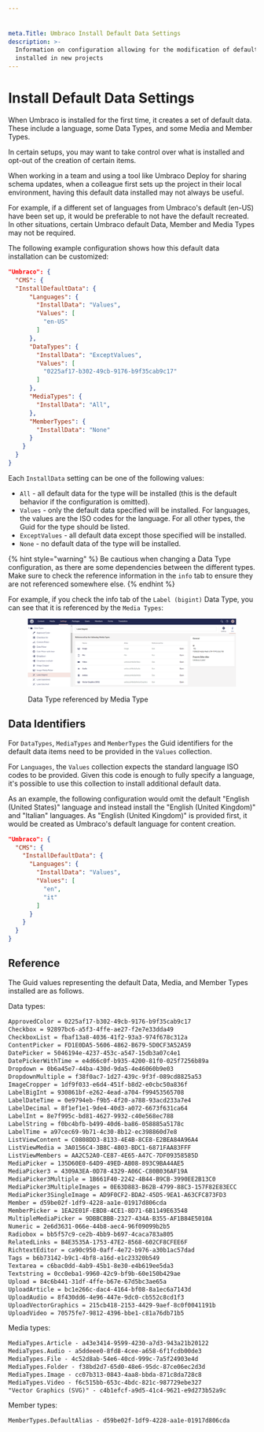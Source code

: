 ```yaml
---


meta.Title: Umbraco Install Default Data Settings
description: >-
  Information on configuration allowing for the modification of default data
  installed in new projects
---
```


# Install Default Data Settings

When Umbraco is installed for the first time, it creates a set of default data. These include a language, some Data Types, and some Media and Member Types.

In certain setups, you may want to take control over what is installed and opt-out of the creation of certain items.

When working in a team and using a tool like Umbraco Deploy for sharing schema updates, when a colleague first sets up the project in their local environment, having this default data installed may not always be useful.

For example, if a different set of languages from Umbraco's default (en-US) have been set up, it would be preferable to not have the default recreated. In other situations, certain Umbraco default Data, Member and Media Types may not be required.

The following example configuration shows how this default data installation can be customized:

```json
"Umbraco": {
  "CMS": {
  "InstallDefaultData": {
      "Languages": {
        "InstallData": "Values",
        "Values": [
          "en-US"
        ]
      },
      "DataTypes": {
        "InstallData": "ExceptValues",
        "Values": [
          "0225af17-b302-49cb-9176-b9f35cab9c17"
        ]
      },
      "MediaTypes": {
        "InstallData": "All",
      },
      "MemberTypes": {
        "InstallData": "None"
      }
    }
  }
}
```

Each `InstallData` setting can be one of the following values:

* `All` - all default data for the type will be installed (this is the default behavior if the configuration is omitted).
* `Values` - only the default data specified will be installed. For languages, the values are the ISO codes for the language. For all other types, the Guid for the type should be listed.
* `ExceptValues` - all default data except those specified will be installed.
* `None` - no default data of the type will be installed.

{% hint style="warning" %}
Be cautious when changing a Data Type configuration, as there are some dependencies between the different types. Make sure to check the reference information in the `info` tab to ensure they are not referenced somewhere else.
{% endhint %}

For example, if you check the info tab of the `Label (bigint)` Data Type, you can see that it is referenced by the `Media Types`:

<figure><img src="../../.gitbook/assets/ReferencedDataTypes.PNG" alt=""><figcaption><p>Data Type referenced by Media Type</p></figcaption></figure>

## Data Identifiers

For `DataTypes`, `MediaTypes` and `MemberTypes` the Guid identifiers for the default data items need to be provided in the `Values` collection.

For `Languages`, the `Values` collection expects the standard language ISO codes to be provided. Given this code is enough to fully specify a language, it's possible to use this collection to install additional default data.

As an example, the following configuration would omit the default "English (United States)" language and instead install the "English (United Kingdom)" and "Italian" languages. As "English (United Kingdom)" is provided first, it would be created as Umbraco's default language for content creation.

```json
"Umbraco": {
  "CMS": {
    "InstallDefaultData": {
      "Languages": {
        "InstallData": "Values",
        "Values": [
          "en",
          "it"
        ]
      }
    }
  }
}
```

## Reference

The Guid values representing the default Data, Media, and Member Types installed are as follows.

Data types:

```none
ApprovedColor = 0225af17-b302-49cb-9176-b9f35cab9c17
Checkbox = 92897bc6-a5f3-4ffe-ae27-f2e7e33dda49
CheckboxList = fbaf13a8-4036-41f2-93a3-974f678c312a
ContentPicker = FD1E0DA5-5606-4862-B679-5D0CF3A52A59
DatePicker = 5046194e-4237-453c-a547-15db3a07c4e1
DatePickerWithTime = e4d66c0f-b935-4200-81f0-025f7256b89a
Dropdown = 0b6a45e7-44ba-430d-9da5-4e46060b9e03
DropdownMultiple = f38f0ac7-1d27-439c-9f3f-089cd8825a53
ImageCropper = 1df9f033-e6d4-451f-b8d2-e0cbc50a836f
LabelBigInt = 930861bf-e262-4ead-a704-f99453565708
LabelDateTime = 0e9794eb-f9b5-4f20-a788-93acd233a7e4
LabelDecimal = 8f1ef1e1-9de4-40d3-a072-6673f631ca64
LabelInt = 8e7f995c-bd81-4627-9932-c40e568ec788
LabelString = f0bc4bfb-b499-40d6-ba86-058885a5178c
LabelTime = a97cec69-9b71-4c30-8b12-ec398860d7e8
ListViewContent = C0808DD3-8133-4E4B-8CE8-E2BEA84A96A4
ListViewMedia = 3A0156C4-3B8C-4803-BDC1-6871FAA83FFF
ListViewMembers = AA2C52A0-CE87-4E65-A47C-7DF09358585D
MediaPicker = 135D60E0-64D9-49ED-AB08-893C9BA44AE5
MediaPicker3 = 4309A3EA-0D78-4329-A06C-C80B036AF19A
MediaPicker3Multiple = 1B661F40-2242-4B44-B9CB-3990EE2B13C0
MediaPicker3MultipleImages = 0E63D883-B62B-4799-88C3-157F82E83ECC
MediaPicker3SingleImage = AD9F0CF2-BDA2-45D5-9EA1-A63CFC873FD3
Member = d59be02f-1df9-4228-aa1e-01917d806cda
MemberPicker = 1EA2E01F-EBD8-4CE1-8D71-6B1149E63548
MultipleMediaPicker = 9DBBCBBB-2327-434A-B355-AF1B84E5010A
Numeric = 2e6d3631-066e-44b8-aec4-96f09099b2b5
Radiobox = bb5f57c9-ce2b-4bb9-b697-4caca783a805
RelatedLinks = B4E3535A-1753-47E2-8568-602CF8CFEE6F
RichtextEditor = ca90c950-0aff-4e72-b976-a30b1ac57dad
Tags = b6b73142-b9c1-4bf8-a16d-e1c23320b549
Textarea = c6bac0dd-4ab9-45b1-8e30-e4b619ee5da3
Textstring = 0cc0eba1-9960-42c9-bf9b-60e150b429ae
Upload = 84c6b441-31df-4ffe-b67e-67d5bc3ae65a
UploadArticle = bc1e266c-dac4-4164-bf08-8a1ec6a7143d
UploadAudio = 8f430dd6-4e96-447e-9dc0-cb552c8cd1f3
UploadVectorGraphics = 215cb418-2153-4429-9aef-8c0f0041191b
UploadVideo = 70575fe7-9812-4396-bbe1-c81a76db71b5
```

Media types:

```none
MediaTypes.Article - a43e3414-9599-4230-a7d3-943a21b20122
MediaTypes.Audio - a5ddeee0-8fd8-4cee-a658-6f1fcdb00de3
MediaTypes.File - 4c52d8ab-54e6-40cd-999c-7a5f24903e4d
MediaTypes.Folder - f38bd2d7-65d0-48e6-95dc-87ce06ec2d3d
MediaTypes.Image - cc07b313-0843-4aa8-bbda-871c8da728c8
MediaTypes.Video - f6c515bb-653c-4bdc-821c-987729ebe327
"Vector Graphics (SVG)" - c4b1efcf-a9d5-41c4-9621-e9d273b52a9c
```

Member types:

```none
MemberTypes.DefaultAlias - d59be02f-1df9-4228-aa1e-01917d806cda
```
